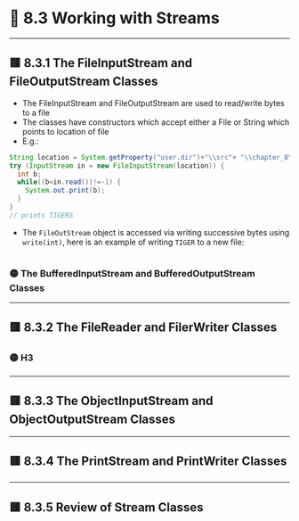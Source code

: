<link href="../../styles.css" rel="stylesheet"></link>


# 🧠 8.3 Working with Streams

<hr>

## 🟥 8.3.1 The FileInputStream and FileOutputStream Classes
* The FileInputStream and FileOutputStream are used to read/write bytes to a file
* The classes have constructors which accept either a File or String which points to location of file
* E.g.:
```java
String location = System.getProperty("user.dir")+"\\src"+ "\\chapter_8\\c_8_3_workinWithStreams\\javaCode\\data.txt";
try (InputStream in = new FileInputStream(location)) {
  int b;
  while((b=in.read())!=-1) {
    System.out.print(b);
  }
}
// prints TIGERS
```
* The `FileOutStream` object is accessed via writing successive bytes using `write(int)`, here is an example of writing `TIGER` to a new file:
```java

```

### 🟡 The BufferedInputStream and BufferedOutputStream Classes

<hr>

## 🟥 8.3.2 The FileReader and FilerWriter Classes

### 🟡 H3

<hr>

## 🟥 8.3.3 The ObjectInputStream and ObjectOutputStream Classes

<hr>

## 🟥 8.3.4 The PrintStream and PrintWriter Classes

<hr>

## 🟥 8.3.5 Review of Stream Classes



